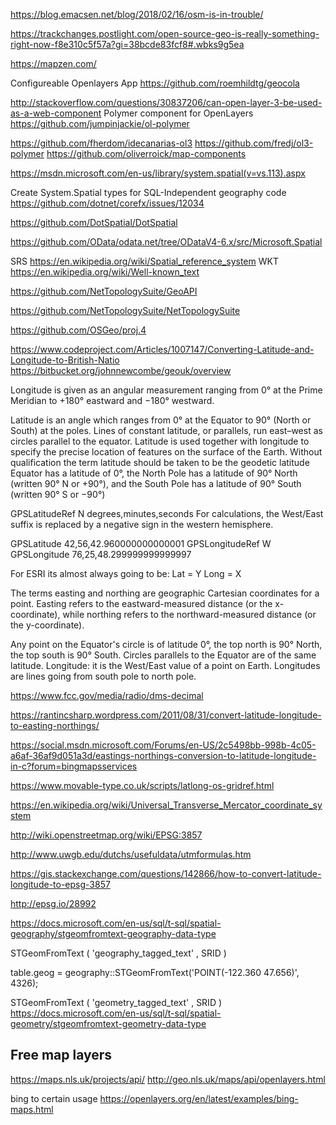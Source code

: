 
https://blog.emacsen.net/blog/2018/02/16/osm-is-in-trouble/

https://trackchanges.postlight.com/open-source-geo-is-really-something-right-now-f8e310c5f57a?gi=38bcde83fcf8#.wbks9g5ea

https://mapzen.com/

Configureable Openlayers App
https://github.com/roemhildtg/geocola


http://stackoverflow.com/questions/30837206/can-open-layer-3-be-used-as-a-web-component
Polymer component for OpenLayers
https://github.com/jumpinjackie/ol-polymer

https://github.com/fherdom/idecanarias-ol3
https://github.com/fredj/ol3-polymer
https://github.com/oliverroick/map-components

https://msdn.microsoft.com/en-us/library/system.spatial(v=vs.113).aspx

Create System.Spatial types for SQL-Independent geography code
https://github.com/dotnet/corefx/issues/12034

https://github.com/DotSpatial/DotSpatial

https://github.com/OData/odata.net/tree/ODataV4-6.x/src/Microsoft.Spatial

SRS https://en.wikipedia.org/wiki/Spatial_reference_system
WKT https://en.wikipedia.org/wiki/Well-known_text

https://github.com/NetTopologySuite/GeoAPI

https://github.com/NetTopologySuite/NetTopologySuite

https://github.com/OSGeo/proj.4

https://www.codeproject.com/Articles/1007147/Converting-Latitude-and-Longitude-to-British-Natio
https://bitbucket.org/johnnewcombe/geouk/overview

Longitude is given as an angular measurement ranging from 0° at the Prime Meridian to +180° eastward and −180° westward.

Latitude is an angle which ranges from 0° at the Equator to 90° (North or South) at the poles. Lines of constant latitude, or parallels, run east–west as circles parallel to the equator. Latitude is used together with longitude to specify the precise location of features on the surface of the Earth. Without qualification the term latitude should be taken to be the geodetic latitude
Equator has a latitude of 0°, the North Pole has a latitude of 90° North (written 90° N or +90°), and the South Pole has a latitude of 90° South (written 90° S or −90°)

GPSLatitudeRef  N 
degrees,minutes,seconds
For calculations, the West/East suffix is replaced by a negative sign in the western hemisphere. 

GPSLatitude  42,56,42.960000000000001 
GPSLongitudeRef  W 
GPSLongitude  76,25,48.299999999999997 

For ESRI its almost always going to be:
Lat = Y Long = X

The terms easting and northing are geographic Cartesian coordinates for a point. Easting refers to the eastward-measured distance (or the x-coordinate), while northing refers to the northward-measured distance (or the y-coordinate).

Any point on the Equator's circle is of latitude 0°, the top north is 90° North, the top south is 90° South. Circles parallels to the Equator are of the same latitude. Longitude: it is the West/East value of a point on Earth. Longitudes are lines going from south pole to north pole.

https://www.fcc.gov/media/radio/dms-decimal

https://rantincsharp.wordpress.com/2011/08/31/convert-latitude-longitude-to-easting-northings/

https://social.msdn.microsoft.com/Forums/en-US/2c5498bb-998b-4c05-a6af-36af9d051a3d/eastings-northings-conversion-to-latitude-longitude-in-c?forum=bingmapsservices

https://www.movable-type.co.uk/scripts/latlong-os-gridref.html

https://en.wikipedia.org/wiki/Universal_Transverse_Mercator_coordinate_system

http://wiki.openstreetmap.org/wiki/EPSG:3857

http://www.uwgb.edu/dutchs/usefuldata/utmformulas.htm

https://gis.stackexchange.com/questions/142866/how-to-convert-latitude-longitude-to-epsg-3857

http://epsg.io/28992

https://docs.microsoft.com/en-us/sql/t-sql/spatial-geography/stgeomfromtext-geography-data-type

STGeomFromText ( 'geography_tagged_text' , SRID )  

table.geog = geography::STGeomFromText('POINT(-122.360 47.656)', 4326);

STGeomFromText ( 'geometry_tagged_text' , SRID )  
https://docs.microsoft.com/en-us/sql/t-sql/spatial-geometry/stgeomfromtext-geometry-data-type

## Free map layers

https://maps.nls.uk/projects/api/
http://geo.nls.uk/maps/api/openlayers.html

bing to certain usage
https://openlayers.org/en/latest/examples/bing-maps.html